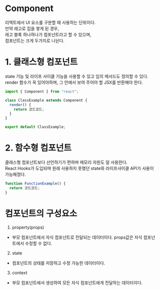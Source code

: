 # **Component**

리액트에서 UI 요소를 구분할 때 사용하는 단위이다.  
만약 레고로 집을 쌓게 된 경우,  
레고 블록 하나하나가 컴포넌트라고 할 수 있으며,  
컴포넌트는 크게 두가지로 나뉜다.

# **1. 클래스형 컴포넌트**

state 기능 및 라이프 사이클 기능을 사용할 수 있고 임의 메서드도 정의할 수 있다.  
render 함수가 꼭 있어야하며, 그 안에서 보여 주어야 할 JSX를 반환해야 한다.

```javascript
import { Component } from "react";

class ClassExample extends Component {
  render() {
    return 코드코드;
  }
}

export default ClassExample;
```

# **2. 함수형 컴포넌트**

클래스형 컴포넌트보다 선언하기가 편하며 메모리 자원도 덜 사용한다.  
React Hooks가 도입되며 원래 사용하지 못했던 state와 라이프사이클 API가 사용이 가능해졌다.

```javascript
function FunctionExample() {
  return 코드코드;
}
```

# **컴포넌트의 구성요소**

1. property(props)

- 부모 컴포넌트에서 자식 컴포넌트로 전달되는 데이터이다. props값은 자식 컴포넌트에서 수정할 수 없다.

2. state

- 컴포넌트의 상태를 저장하고 수정 가능한 데이터이다.

3. context

- 부모 컴포넌트에서 생성하여 모든 자식 컴포넌트에게 전달하는 데이터이다.
